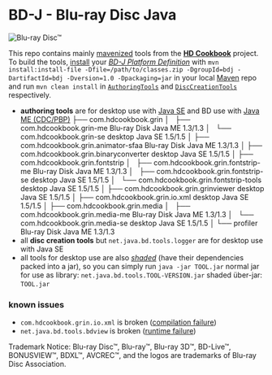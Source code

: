 # BD-J - Blu-ray Disc Java

![Blu-ray Disc™](http://blu-raydisc.com/Images/bdalogo.png)

This repo contains mainly [mavenized](http://maven.apache.org/) tools from the [**HD Cookbook**](http://java.net/projects/hdcookbook/) project. To build the tools, [install](http://maven.apache.org/guides/mini/guide-3rd-party-jars-local.html) your [*BD-J Platform Definition*](http://java.net/projects/hdcookbook/pages/BDJPlatformDefinition) with `mvn install:install-file -Dfile=/path/to/classes.zip -DgroupId=bdj -DartifactId=bdj -Dversion=1.0 -Dpackaging=jar` in your local [Maven](http://maven.apache.org/) repo and run `mvn clean install` in [`AuthoringTools`](/oliverlietz/bd-j/tree/master/AuthoringTools) and [`DiscCreationTools`](/oliverlietz/bd-j/tree/master/DiscCreationTools) respectively.

* **authoring tools** are for desktop use with [Java SE](http://www.oracle.com/technetwork/java/javase/) and BD use with [Java ME (CDC/PBP)](http://www.oracle.com/technetwork/java/javame/java-me-overview-402920.html)
    ├── com.hdcookbook.grin
    │   ├── com.hdcookbook.grin-me               Blu-ray Disk   Java ME   1.3/1.3
    │   └── com.hdcookbook.grin-se               desktop        Java SE   1.5/1.5
    │
    ├── com.hdcookbook.grin.animator-sfaa        Blu-ray Disk   Java ME   1.3/1.3
    │
    ├── com.hdcookbook.grin.binaryconverter      desktop        Java SE   1.5/1.5
    │
    ├── com.hdcookbook.grin.fontstrip
    │   ├── com.hdcookbook.grin.fontstrip-me     Blu-ray Disk   Java ME   1.3/1.3
    │   ├── com.hdcookbook.grin.fontstrip-se     desktop        Java SE   1.5/1.5
    │   └── com.hdcookbook.grin.fontstrip-tools  desktop        Java SE   1.5/1.5
    │
    ├── com.hdcookbook.grin.grinviewer           desktop        Java SE   1.5/1.5
    │
    ├── com.hdcookbook.grin.io.xml               desktop        Java SE   1.5/1.5
    │
    ├── com.hdcookbook.grin.media
    │   ├── com.hdcookbook.grin.media-me         Blu-ray Disk   Java ME   1.3/1.3
    │   └── com.hdcookbook.grin.media-se         desktop        Java SE   1.5/1.5
    │
    └── profiler                                 Blu-ray Disk   Java ME   1.3/1.3
* all **disc creation tools** but `net.java.bd.tools.logger` are for desktop use with Java SE
* all tools for desktop use are also [*shaded*](http://maven.apache.org/plugins/maven-shade-plugin/) (have their dependencies packed into a jar), so you can simply run `java -jar TOOL.jar`
    normal jar for use as library: `net.java.bd.tools.TOOL-VERSION.jar`
    shaded über-jar: `TOOL.jar`

### known issues
* `com.hdcookbook.grin.io.xml` is broken ([compilation failure](https://gist.github.com/1916339))
* `net.java.bd.tools.bdview` is broken ([runtime failure](https://gist.github.com/1916340))

Trademark Notice:
Blu-ray Disc™, Blu-ray™, Blu-ray 3D™, BD-Live™, BONUSVIEW™, BDXL™, AVCREC™, and the logos are trademarks of Blu-ray Disc Association.
